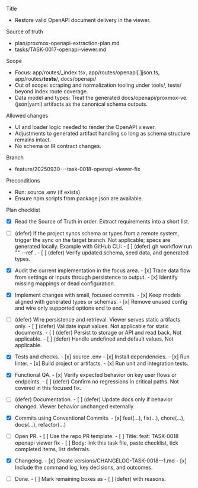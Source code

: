 Title
- Restore valid OpenAPI document delivery in the viewer.

Source of truth
- plan/proxmox-openapi-extraction-plan.md
- tasks/TASK-0017-openapi-viewer.md

Scope
- Focus: app/routes/_index.tsx, app/routes/openapi[.]json.ts, app/routes/__tests__/, docs/openapi/
- Out of scope: scraping and normalization tooling under tools/, tests/ beyond index route coverage.
- Data model and types: Treat the generated docs/openapi/proxmox-ve.(json|yaml) artifacts as the canonical schema outputs.

Allowed changes
- UI and loader logic needed to render the OpenAPI viewer.
- Adjustments to generated artifact handling so long as schema structure remains intact.
- No schema or IR contract changes.

Branch
- feature/20250930---task-0018-openapi-viewer-fix

Preconditions
- Run: source .env (if exists)
- Ensure npm scripts from package.json are available.

Plan checklist
- [x] Read the Source of Truth in order. Extract requirements into a short list.
- [ ] (defer) If the project syncs schema or types from a remote system, trigger the sync on the target branch. Not applicable; specs are generated locally.
      Example with GitHub CLI:
      - [ ] (defer) gh workflow run "<WORKFLOW NAME>" --ref <BRANCH>.
      - [ ] (defer) Verify updated schema, seed data, and generated types.
- [x] Audit the current implementation in the focus area.
      - [x] Trace data flow from settings or inputs through persistence to output.
      - [x] Identify missing mappings or dead configuration.
- [x] Implement changes with small, focused commits.
      - [x] Keep models aligned with generated types or schemas.
      - [x] Remove unused config and wire only supported options end to end.
- [ ] (defer) Wire persistence and retrieval. Viewer serves static artifacts only.
      - [ ] (defer) Validate input values. Not applicable for static documents.
      - [ ] (defer) Persist to storage or API and read back. Not applicable.
      - [ ] (defer) Handle undefined and default values. Not applicable.
- [x] Tests and checks.
      - [x] source .env
      - [x] Install dependencies.
      - [x] Run linter.
      - [x] Build project or artifacts.
      - [x] Run unit and integration tests.
- [x] Functional QA.
      - [x] Verify expected behavior on key user flows or endpoints.
      - [ ] (defer) Confirm no regressions in critical paths. Not covered in this focused fix.
- [ ] (defer) Documentation.
      - [ ] (defer) Update docs only if behavior changed. Viewer behavior unchanged externally.
- [x] Commits using Conventional Commits.
      - [x] feat(...), fix(...), chore(...), docs(...), refactor(...)
- [ ] Open PR.
      - [ ] Use the repo PR template.
      - [ ] Title: feat: TASK-0018 openapi viewer fix
      - [ ] Body: link this task file, paste checklist, tick completed items, list deferrals.
- [x] Changelog.
      - [x] Create versions/CHANGELOG-TASK-0018-<PR or short hash>-1.md
      - [x] Include the command log, key decisions, and outcomes.
- [ ] Done.
      - [ ] Mark remaining boxes as - [ ] (defer) with reasons.

